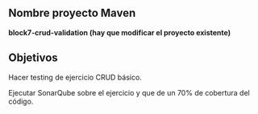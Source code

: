 ## Nombre proyecto Maven

**block7-crud-validation (hay que modificar el proyecto existente)**

## Objetivos
Hacer testing de ejercicio CRUD básico.

Ejecutar SonarQube sobre el ejercicio y que de un 70% de cobertura del código.
